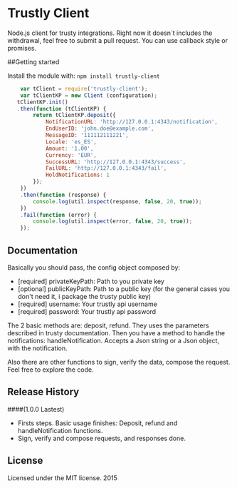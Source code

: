# Trustly Client

Node.js client for trusty integrations. Right now it doesn´t includes the withdrawal, feel free to submit a pull request. You can use callback style or promises.


##Getting started

Install the module with: `npm install trustly-client`

```javascript
    var tClient = require('trustly-client');
    var tClientKP = new Client (configuration);
   tClientKP.init()
   .then(function (tClientKP) {
        return tClientKP.deposit({
            NotificationURL: 'http://127.0.0.1:4343/notification',
            EndUserID: 'john.doe@example.com',
            MessageID: '111112111221',
            Locale: 'es_ES',
            Amount: '1.00',
            Currency: 'EUR',
            SuccessURL: 'http://127.0.0.1:4343/success',
            FailURL: 'http://127.0.0.1:4343/fail',
            HoldNotifications: 1
        });
    })
    .then(function (response) {
        console.log(util.inspect(response, false, 20, true));
    })
    .fail(function (error) {
        console.log(util.inspect(error, false, 20, true));
    });
```

## Documentation

Basically you should pass, the config object composed by:

- [required] privateKeyPath: Path to you private key
- [optional] publicKeyPath: Path to a public key (for the general cases you don't need it, i package the trusty public key)
- [required] username: Your trustly api username
- [required] password: Your trustly api password 

The 2 basic methods are: deposit, refund. They uses the parameters described in trusty documentation.
Then you have a method to handle the notifications: handleNotification. Accepts a Json string or a Json object, with the notification.

Also there are other functions to sign, verify the data, compose the request. Feel free to explore the code.

## Release History
####(1.0.0 Lastest)
- Firsts steps. Basic usage finishes: Deposit, refund and handleNotification functions.
- Sign, verify and compose requests, and responses done. 

## License
Licensed under the MIT license. 2015
